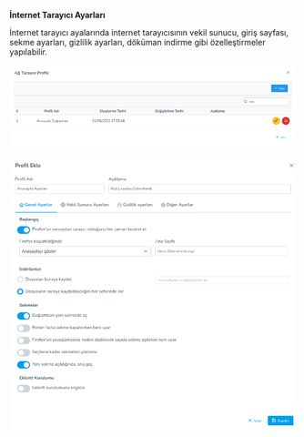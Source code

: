 **İnternet Tarayıcı Ayarları**

İnternet tarayıcı ayalarında internet tarayıcısının vekil sunucu, giriş sayfası, sekme ayarları, gizlilik ayarları, 
döküman indirme gibi özelleştirmeler yapılabilir.

[![Profil](../images/profiles/browserProfile.png)](../images/profiles/browserProfile.png)

[![Profil](../images/profiles/browserPolicy.png)](../images/profiles/browserPolicy.png)
